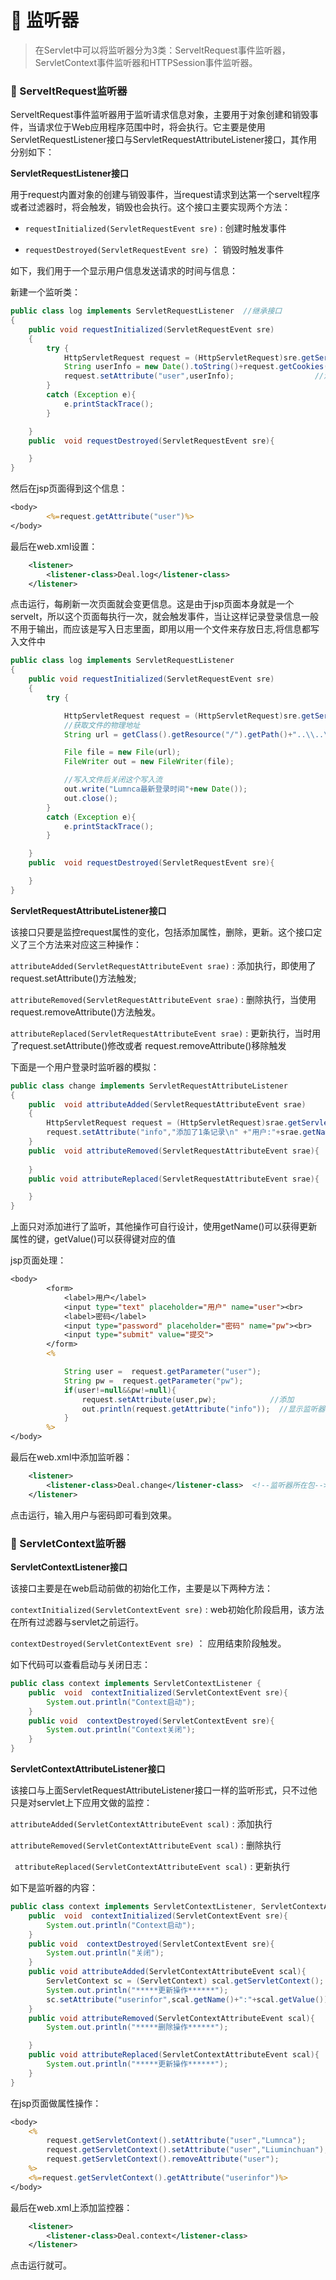 # :santa: 监听器

>在Servlet中可以将监听器分为3类：ServeltRequest事件监听器，ServletContext事件监听器和HTTPSession事件监听器。

### :christmas_tree: ServeltRequest监听器 ###

ServeltRequest事件监听器用于监听请求信息对象，主要用于对象创建和销毁事件，当请求位于Web应用程序范围中时，将会执行。它主要是使用ServletRequestListener接口与ServletRequestAttributeListener接口，其作用分别如下：

**ServletRequestListener接口**

用于request内置对象的创建与销毁事件，当request请求到达第一个servelt程序或者过滤器时，将会触发，销毁也会执行。这个接口主要实现两个方法：

  * `requestInitialized(ServletRequestEvent sre)` : 创建时触发事件
  
  * `requestDestroyed(ServletRequestEvent sre)` ： 销毁时触发事件

如下，我们用于一个显示用户信息发送请求的时间与信息：


新建一个监听类：

```java
public class log implements ServletRequestListener  //继承接口
{
    public void requestInitialized(ServletRequestEvent sre)
    {
        try {
            HttpServletRequest request = (HttpServletRequest)sre.getServletRequest();  //获取request对象
            String userInfo = new Date().toString()+request.getCookies()[0].getName();  //获取第一个Cookies信息
            request.setAttribute("user",userInfo);                  //添加变量
        }
        catch (Exception e){
            e.printStackTrace();
        }

    }
    public  void requestDestroyed(ServletRequestEvent sre){

    }
}
```

然后在jsp页面得到这个信息：

```jsp
<body>
        <%=request.getAttribute("user")%>
</body>
```

最后在web.xml设置：

```xml
    <listener>
        <listener-class>Deal.log</listener-class>
    </listener>
```

点击运行，每刷新一次页面就会变更信息。这是由于jsp页面本身就是一个servelt，所以这个页面每执行一次，就会触发事件，当让这样记录登录信息一般不用于输出，而应该是写入日志里面，即用以用一个文件来存放日志,将信息都写入文件中

```java
public class log implements ServletRequestListener
{
    public void requestInitialized(ServletRequestEvent sre)
    {
        try {

            HttpServletRequest request = (HttpServletRequest)sre.getServletRequest();
            //获取文件的物理地址
            String url = getClass().getResource("/").getPath()+"..\\..\\text\\log.txt";

            File file = new File(url);
            FileWriter out = new FileWriter(file);

            //写入文件后关闭这个写入流
            out.write("Lumnca最新登录时间"+new Date());
            out.close();
        }
        catch (Exception e){
            e.printStackTrace();
        }

    }
    public  void requestDestroyed(ServletRequestEvent sre){

    }
}
```
**ServletRequestAttributeListener接口**

该接口只要是监控request属性的变化，包括添加属性，删除，更新。这个接口定义了三个方法来对应这三种操作：

`attributeAdded(ServletRequestAttributeEvent srae)` : 添加执行，即使用了 request.setAttribute()方法触发;

`attributeRemoved(ServletRequestAttributeEvent srae)` : 删除执行，当使用 request.removeAttribute()方法触发。
 
`attributeReplaced(ServletRequestAttributeEvent srae)` : 更新执行，当时用了request.setAttribute()修改或者 request.removeAttribute()移除触发

下面是一个用户登录时监听器的模拟：

```java
public class change implements ServletRequestAttributeListener
{
    public  void attributeAdded(ServletRequestAttributeEvent srae)
    {
        HttpServletRequest request = (HttpServletRequest)srae.getServletRequest();     //获取request对象
        request.setAttribute("info","添加了1条记录\n" +"用户:"+srae.getName()+"\n"+"密码:"+srae.getValue());  //返回给jsp页面显示
    }
    public  void attributeRemoved(ServletRequestAttributeEvent srae){
         
    }
    public void attributeReplaced(ServletRequestAttributeEvent srae){

    }
}
```

上面只对添加进行了监听，其他操作可自行设计，使用getName()可以获得更新属性的键，getValue()可以获得键对应的值

jsp页面处理：

```jsp
<body>
        <form>
            <label>用户</label>
            <input type="text" placeholder="用户" name="user"><br>
            <label>密码</label>
            <input type="password" placeholder="密码" name="pw"><br>
            <input type="submit" value="提交">
        </form>
        <%

            String user =  request.getParameter("user");
            String pw =  request.getParameter("pw");
            if(user!=null&&pw!=null){
                request.setAttribute(user,pw);            //添加
                out.println(request.getAttribute("info"));  //显示监听器内容
            } 
        %>
</body>
```


最后在web.xml中添加监听器：

```xml
    <listener>
        <listener-class>Deal.change</listener-class>  <!--监听器所在包-->
    </listener>
```

点击运行，输入用户与密码即可看到效果。

### :christmas_tree: ServletContext监听器 ###

**ServletContextListener接口**

该接口主要是在web启动前做的初始化工作，主要是以下两种方法：

`contextInitialized(ServletContextEvent sre)` : web初始化阶段启用，该方法在所有过滤器与servlet之前运行。

`contextDestroyed(ServletContextEvent sre)` ： 应用结束阶段触发。

如下代码可以查看启动与关闭日志：

```java
public class context implements ServletContextListener {
    public  void  contextInitialized(ServletContextEvent sre){
        System.out.println("Context启动");
    }
    public void  contextDestroyed(ServletContextEvent sre){
        System.out.println("Context关闭");
    }
}
```

**ServletContextAttributeListener接口**

该接口与上面ServletRequestAttributeListener接口一样的监听形式，只不过他只是对servlet上下应用文做的监控：

`attributeAdded(ServletContextAttributeEvent scal)` : 添加执行

`attributeRemoved(ServletContextAttributeEvent scal)` : 删除执行

` attributeReplaced(ServletContextAttributeEvent scal)` : 更新执行

如下是监听器的内容：

```java
public class context implements ServletContextListener, ServletContextAttributeListener {
    public  void  contextInitialized(ServletContextEvent sre){
        System.out.println("Context启动");
    }
    public void  contextDestroyed(ServletContextEvent sre){
        System.out.println("关闭");
    }
    public void attributeAdded(ServletContextAttributeEvent scal){
        ServletContext sc = (ServletContext) scal.getServletContext();
        System.out.println("*****更新操作******");
        sc.setAttribute("userinfor",scal.getName()+":"+scal.getValue());
    }
    public void attributeRemoved(ServletContextAttributeEvent scal){
        System.out.println("*****删除操作******");

    }
    public void attributeReplaced(ServletContextAttributeEvent scal){
        System.out.println("*****更新操作******");
    }
}
```

在jsp页面做属性操作：

```jsp
<body>
    <%
        request.getServletContext().setAttribute("user","Lumnca");
        request.getServletContext().setAttribute("user","Liuminchuan");
        request.getServletContext().removeAttribute("user");
    %>
    <%=request.getServletContext().getAttribute("userinfor")%>
</body>
```

最后在web.xml上添加监控器：

```xml
    <listener>
        <listener-class>Deal.context</listener-class>
    </listener>
```

点击运行就可。




